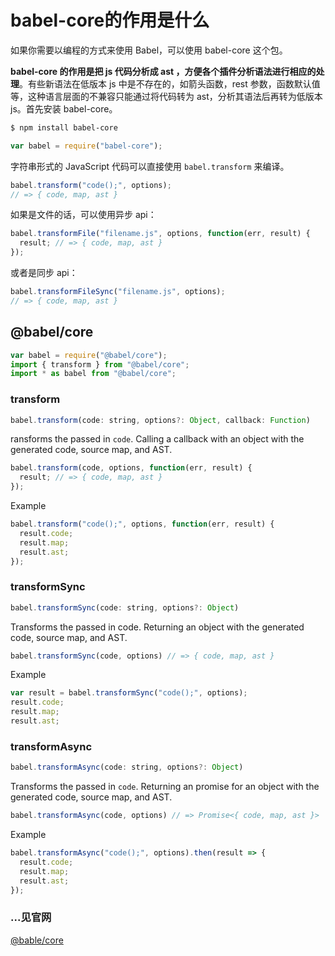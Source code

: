 # babel-core的作用是什么
如果你需要以编程的方式来使用 Babel，可以使用 babel-core 这个包。

**babel-core 的作用是把 js 代码分析成 ast ，方便各个插件分析语法进行相应的处理**。有些新语法在低版本 js 中是不存在的，如箭头函数，rest 参数，函数默认值等，这种语言层面的不兼容只能通过将代码转为 ast，分析其语法后再转为低版本 js。首先安装 babel-core。

```bash
$ npm install babel-core
```

```js
var babel = require("babel-core");
```

字符串形式的 JavaScript 代码可以直接使用 `babel.transform` 来编译。

```js
babel.transform("code();", options);
// => { code, map, ast }
```

如果是文件的话，可以使用异步 api：
```js
babel.transformFile("filename.js", options, function(err, result) {
  result; // => { code, map, ast }
});
```

或者是同步 api：
```js
babel.transformFileSync("filename.js", options);
// => { code, map, ast }
```


## @babel/core
```js
var babel = require("@babel/core");
import { transform } from "@babel/core";
import * as babel from "@babel/core";
```

### transform
```js
babel.transform(code: string, options?: Object, callback: Function)
```

ransforms the passed in `code`. Calling a callback with an object with the generated code, source map, and AST.
```js
babel.transform(code, options, function(err, result) {
  result; // => { code, map, ast }
});
```

Example
```js
babel.transform("code();", options, function(err, result) {
  result.code;
  result.map;
  result.ast;
});
```

### transformSync
```js
babel.transformSync(code: string, options?: Object)
```

Transforms the passed in code. Returning an object with the generated code, source map, and AST.
```js
babel.transformSync(code, options) // => { code, map, ast }
```

Example
```js
var result = babel.transformSync("code();", options);
result.code;
result.map;
result.ast;
```

### transformAsync
```js
babel.transformAsync(code: string, options?: Object)
```

Transforms the passed in `code`. Returning an promise for an object with the generated code, source map, and AST.

```js
babel.transformAsync(code, options) // => Promise<{ code, map, ast }>
```

Example
```js
babel.transformAsync("code();", options).then(result => {
  result.code;
  result.map;
  result.ast;
});
```

### ...见官网
[@bable/core](https://babeljs.io/docs/en/next/babel-core.html)